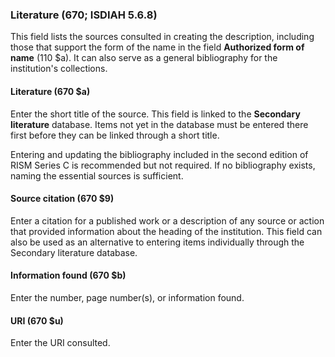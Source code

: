 ### Literature (670; ISDIAH 5.6.8)

This field lists the sources consulted in creating the description, including those that support the form of the name in
the field **Authorized form of name** (110 $a). It can also serve as a general bibliography for the institution's
collections.

#### Literature (670 $a)

Enter the short title of the source. This field is linked to the **Secondary literature** database. Items not yet in the
database must be entered there first before they can be linked through a short title.

Entering and updating the bibliography included in the second edition of RISM Series C is recommended but not required.
If no bibliography exists, naming the essential sources is sufficient.

#### Source citation (670 $9)

Enter a citation for a published work or a description of any source or action that provided information about the
heading of the institution. This field can also be used as an alternative to entering items individually through the Secondary literature database.

#### Information found (670 $b)

Enter the number, page number(s), or information found.

#### URI (670 $u)

Enter the URI consulted.

